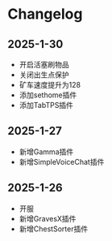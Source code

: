 # Changelog

## 2025-1-30
- 开启活塞刷物品
- 关闭出生点保护
- 矿车速度提升为128
- 添加sethome插件
- 添加TabTPS插件

## 2025-1-27
- 新增Gamma插件
- 新增SimpleVoiceChat插件

## 2025-1-26
- 开服
- 新增GravesX插件
- 新增ChestSorter插件
